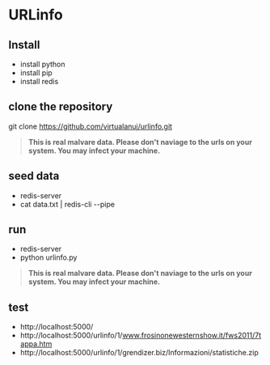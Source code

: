 # URLinfo

## Install
* install python
* install pip
* install redis

## clone the repository
git clone https://github.com/virtualanuj/urlinfo.git


> **This is real malvare data. Please don't naviage to the urls on your system. You may infect your machine.**


## seed data
* redis-server
* cat data.txt | redis-cli --pipe

## run
* redis-server
* python urlinfo.py

> **This is real malvare data. Please don't naviage to the urls on your system. You may infect your machine.**

## test
* http://localhost:5000/
* http://localhost:5000/urlinfo/1/www.frosinonewesternshow.it/fws2011/7tappa.htm
* http://localhost:5000/urlinfo/1/grendizer.biz/Informazioni/statistiche.zip

